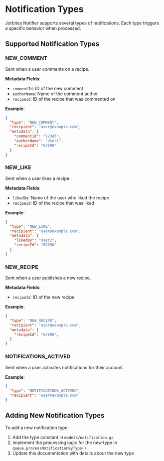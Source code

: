 # Notification Types

Jorbites Notifier supports several types of notifications. Each type triggers a specific behavior when processed.

## Supported Notification Types

### NEW_COMMENT

Sent when a user comments on a recipe.

**Metadata Fields**:
- `commentId`: ID of the new comment
- `authorName`: Name of the comment author
- `recipeId`: ID of the recipe that was commented on

**Example**:
```json
{
  "type": "NEW_COMMENT",
  "recipient": "user@example.com",
  "metadata": {
    "commentId": "12345",
    "authorName": "User1",
    "recipeId": "67890"
  }
}
```

### NEW_LIKE

Sent when a user likes a recipe.

**Metadata Fields**:
- `likedBy`: Name of the user who liked the recipe
- `recipeId`: ID of the recipe that was liked

**Example**:
```json
{
  "type": "NEW_LIKE",
  "recipient": "user@example.com",
  "metadata": {
    "likedBy": "User2",
    "recipeId": "67890"
  }
}
```

### NEW_RECIPE

Sent when a user publishes a new recipe.

**Metadata Fields**:
- `recipeId`: ID of the new recipe

**Example**:
```json
{
  "type": "NEW_RECIPE",
  "recipient": "user@example.com",
  "metadata": {
    "recipeId": "67890",
  }
}
```

### NOTIFICATIONS_ACTIVED

Sent when a user activates notifications for their account.

**Example**:
```json
{
  "type": "NOTIFICATIONS_ACTIVED",
  "recipient": "user@example.com"
}
```

## Adding New Notification Types

To add a new notification type:

1. Add the type constant in `models/notification.go`
2. Implement the processing logic for the new type in `queue.processNotificationByType()`
3. Update this documentation with details about the new type
